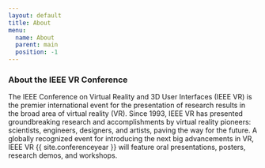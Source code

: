 ```yaml
---
layout: default
title: About
menu:
  name: About
  parent: main
  position: -1
---
```

### About the IEEE VR Conference

The IEEE Conference on Virtual Reality and 3D User Interfaces (IEEE VR) is the premier international event for the presentation of research results in the broad area of virtual reality (VR).
Since 1993, IEEE VR has presented groundbreaking research and accomplishments by virtual reality pioneers: scientists, engineers, designers, and artists, paving the way for the future. A globally recognized event for introducing the next big advancements in VR, IEEE VR {{ site.conferenceyear }} will feature oral presentations, posters, research demos, and workshops.

